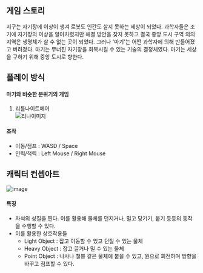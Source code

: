 ## 게임 스토리

지구는 자기장에 이상이 생겨 로봇도 인간도 살지 못하는 세상이 되었다. 
과학자들은 조기에 자기장의 이상을 알아차렸지만 해결 방안을 찾지 못하고 결국 중앙 도시 구역 외의 지역은 생명체가 살 수 없는 곳이 되었다.
그러나 '마기'는 어떤 과학자에 의해 만들어졌고 버려졌다. 
마기는 무너진 자기장을 회복시킬 수 있는 기술의 결정체였다.
마기는 세상을 구하기 위해 중앙 도시로 향한다.

## 플레이 방식

#### 마기와 비슷한 분위기의 게임
1. 리틀나이트메어</br>
![리나이미지](https://github.com/user-attachments/assets/836e9e5d-ae06-4597-bfc9-c33ca512fe9a)


#### 조작
- 이동/점프 : WASD / Space
- 인력/척력 : Left Mouse / Right Mouse

## 캐릭터 컨셉아트
![image](https://github.com/user-attachments/assets/b50cc074-8bb9-4709-9a48-366c2028e6d4)

#### 특징
- 자석의 성질을 띈다. 이를 활용해 물체를 던지거나, 밀고 당기기, 붙기 등등의 동작을 수행할 수 있다.
- 이를 활용한 상호작용들</br>
  - Light Object : 잡고 이동할 수 있고 던질 수 있는 물체
  - Heavy Object : 잡고 끌거나 밀 수 있는 물체
  - Point Object : 나사나 철봉 같은 물체에 붙을 수 있고, 원으로 회전하며 방향을 바꾸고 점프할 수 있다.
